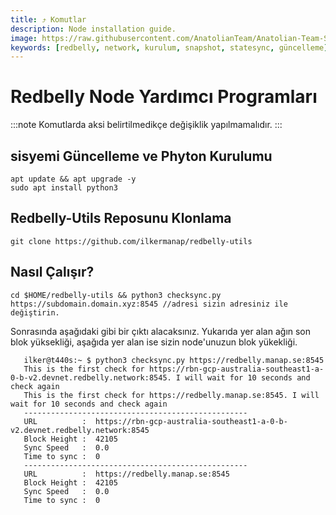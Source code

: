 ```yaml
---
title: ⤴️ Komutlar
description: Node installation guide.
image: https://raw.githubusercontent.com/AnatolianTeam/Anatolian-Team-Services/main/i18n/tr/docusaurus-plugin-content-docs/current/Testnet/redbelly/img/Redbelly-Service-Cover.jpg
keywords: [redbelly, network, kurulum, snapshot, statesync, güncelleme]
---
```


# Redbelly Node Yardımcı Programları
:::note
Komutlarda aksi belirtilmedikçe değişiklik yapılmamalıdır.
:::

## sisyemi Güncelleme ve Phyton Kurulumu
```shell
apt update && apt upgrade -y
sudo apt install python3
```

## Redbelly-Utils Reposunu Klonlama
```shell
git clone https://github.com/ilkermanap/redbelly-utils
```

## Nasıl Çalışır?
```shell
cd $HOME/redbelly-utils && python3 checksync.py https://subdomain.domain.xyz:8545 //adresi sizin adresiniz ile değiştirin.
```

Sonrasında aşağıdaki gibi bir çıktı alacaksınız. Yukarıda yer alan ağın son blok yüksekliği, aşağıda yer alan ise sizin node'unuzun blok yükekliği.
```shell
   ilker@t440s:~ $ python3 checksync.py https://redbelly.manap.se:8545
   This is the first check for https://rbn-gcp-australia-southeast1-a-0-b-v2.devnet.redbelly.network:8545. I will wait for 10 seconds and check again
   This is the first check for https://redbelly.manap.se:8545. I will wait for 10 seconds and check again  
   --------------------------------------------------
   URL          :  https://rbn-gcp-australia-southeast1-a-0-b-v2.devnet.redbelly.network:8545
   Block Height :  42105
   Sync Speed   :  0.0
   Time to sync :  0
   --------------------------------------------------
   URL          :  https://redbelly.manap.se:8545
   Block Height :  42105
   Sync Speed   :  0.0
   Time to sync :  0
```

